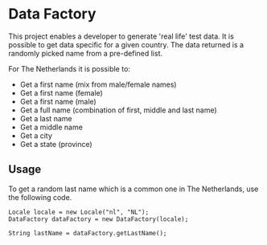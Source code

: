 Data Factory
============

This project enables a developer to generate 'real life' test data. It is possible to get data specific for a given
country. The data returned is a randomly picked name from a pre-defined list.

For The Netherlands it is possible to:
- Get a first name (mix from male/female names)
- Get a first name (female)
- Get a first name (male)
- Get a full name (combination of first, middle and last name)
- Get a last name
- Get a middle name
- Get a city
- Get a state (province)

Usage
-----

To get a random last name which is a common one in The Netherlands, use the following code.

```
Locale locale = new Locale("nl", "NL");
DataFactory dataFactory = new DataFactory(locale);

String lastName = dataFactory.getLastName();
```
